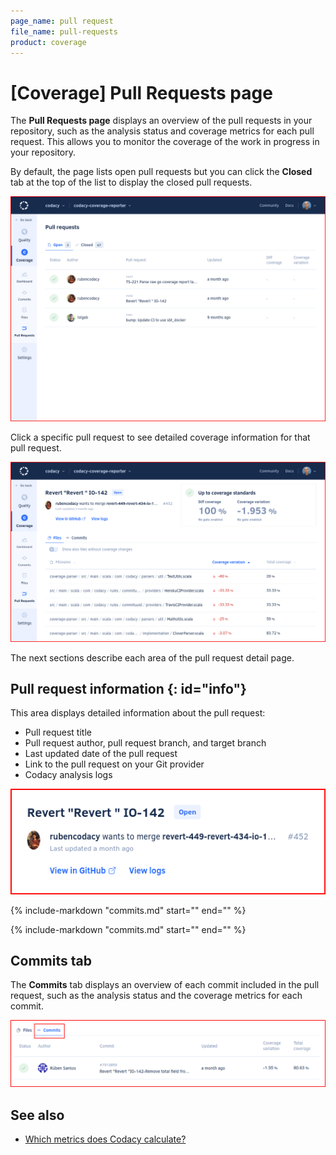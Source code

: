 ```yaml
---
page_name: pull request
file_name: pull-requests
product: coverage
---
```


# [Coverage] Pull Requests page
<!--TODO
    Review page, see https://codacy.atlassian.net/browse/COV-119 for more details-->

The **Pull Requests page** displays an overview of the pull requests in your repository, such as the analysis status and coverage metrics for each pull request. This allows you to monitor the coverage of the work in progress in your repository.

By default, the page lists open pull requests but you can click the **Closed** tab at the top of the list to display the closed pull requests.

![Pull Requests page](images/pull-requests.png)<!--TODO Update-->

Click a specific pull request to see detailed coverage information for that pull request.

![Pull request detail](images/pull-requests-detail.png)

The next sections describe each area of the pull request detail page.

## Pull request information {: id="info"}

This area displays detailed information about the pull request:

-   Pull request title
-   Pull request author, pull request branch, and target branch
-   Last updated date of the pull request
-   Link to the pull request on your Git provider
-   Codacy analysis logs<!--TODO Explain how to read the logs in more detail?-->

![Pull request information](images/pull-requests-detail-information.png)<!--TODO Update-->

{%
    include-markdown "commits.md"
    start="<!--coverage-overview-start-->"
    end="<!--coverage-overview-end-->"
%}

{%
    include-markdown "commits.md"
    start="<!--tab-files-start-->"
    end="<!--tab-files-end-->"
%}

## Commits tab

The **Commits** tab displays an overview of each commit included in the pull request, such as the analysis status and the coverage metrics for each commit.

![Commits tab](images/pull-requests-tab-commits.png)

## See also

-   [Which metrics does Codacy calculate?](../../faq/code-analysis/which-metrics-does-codacy-calculate.md)
